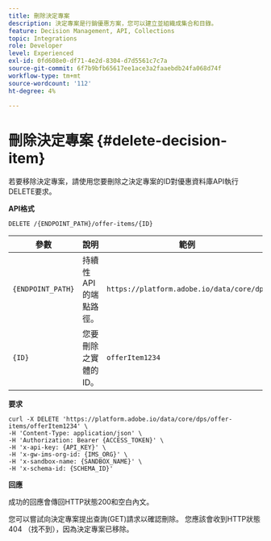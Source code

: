 ```yaml
---
title: 刪除決定專案
description: 決定專案是行銷優惠方案，您可以建立並組織成集合和目錄。
feature: Decision Management, API, Collections
topic: Integrations
role: Developer
level: Experienced
exl-id: 0fd608e0-df71-4e2d-8304-d7d5561c7c7a
source-git-commit: 6f7b9bfb65617ee1ace3a2faaebdb24fa068d74f
workflow-type: tm+mt
source-wordcount: '112'
ht-degree: 4%

---
```


# 刪除決定專案 {#delete-decision-item}

若要移除決定專案，請使用您要刪除之決定專案的ID對優惠資料庫API執行DELETE要求。

**API格式**

```http
DELETE /{ENDPOINT_PATH}/offer-items/{ID}
```

| 參數 | 說明 | 範例 |
| --------- | ----------- | ------- |
| `{ENDPOINT_PATH}` | 持續性API的端點路徑。 | `https://platform.adobe.io/data/core/dps` |
| `{ID}` | 您要刪除之實體的ID。 | `offerItem1234` |

**要求**

```shell
curl -X DELETE 'https://platform.adobe.io/data/core/dps/offer-items/offerItem1234' \
-H 'Content-Type: application/json' \
-H 'Authorization: Bearer {ACCESS_TOKEN}' \
-H 'x-api-key: {API_KEY}' \
-H 'x-gw-ims-org-id: {IMS_ORG}' \
-H 'x-sandbox-name: {SANDBOX_NAME}' \
-H 'x-schema-id: {SCHEMA_ID}'
```

**回應**

成功的回應會傳回HTTP狀態200和空白內文。

您可以嘗試向決定專案提出查詢(GET)請求以確認刪除。 您應該會收到HTTP狀態404 （找不到），因為決定專案已移除。
